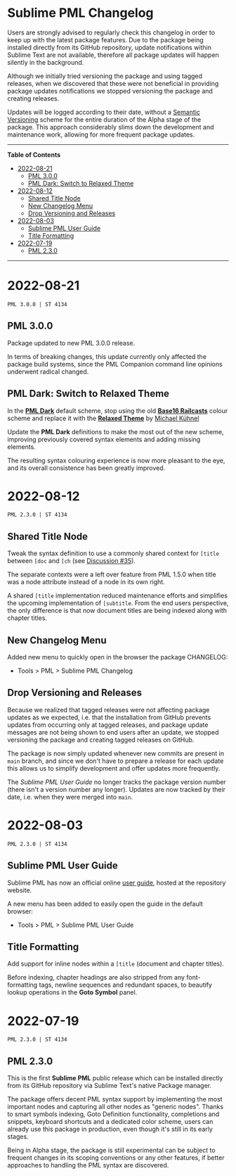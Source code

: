 # Sublime PML Changelog

Users are strongly advised to regularly check this changelog in order to keep up with the latest package features.
Due to the package being installed directly from its GitHub repository, update notifications within Sublime Text are not available, therefore all package updates will happen silently in the background.

Although we initially tried versioning the package and using tagged releases, when we discovered that these were not beneficial in providing package updates notifications we stopped versioning the package and creating releases.

Updates will be logged according to their date, without a [Semantic Versioning] scheme for the entire duration of the Alpha stage of the package.
This approach considerably slims down the development and maintenance work, allowing for more frequent package updates.

-----

**Table of Contents**

<!-- MarkdownTOC autolink="true" bracket="round" autoanchor="false" lowercase="only_ascii" uri_encoding="true" levels="1,2,3" -->

- [2022-08-21](#2022-08-21)
    - [PML 3.0.0](#pml-300)
    - [PML Dark: Switch to Relaxed Theme](#pml-dark-switch-to-relaxed-theme)
- [2022-08-12](#2022-08-12)
    - [Shared Title Node](#shared-title-node)
    - [New Changelog Menu](#new-changelog-menu)
    - [Drop Versioning and Releases](#drop-versioning-and-releases)
- [2022-08-03](#2022-08-03)
    - [Sublime PML User Guide](#sublime-pml-user-guide)
    - [Title Formatting](#title-formatting)
- [2022-07-19](#2022-07-19)
    - [PML 2.3.0](#pml-230)

<!-- /MarkdownTOC -->

-----

# 2022-08-21

    PML 3.0.0 | ST 4134

## PML 3.0.0

Package updated to new PML 3.0.0 release.

In terms of breaking changes, this update currently only affected the package build systems, since the PML Companion command line opinions underwent radical changed.

## PML Dark: Switch to Relaxed Theme

In the **[PML Dark]** default scheme, stop using the old **[Base16 Railcasts]** colour scheme and replace it with the **[Relaxed Theme]** by [Michael Kühnel]

Update the **PML Dark** definitions to make the most out of the new scheme, improving previously covered syntax elements and adding missing elements.

The resulting syntax colouring experience is now more pleasant to the eye, and its overall consistence has been greatly improved.

<!---------------------------------------------------------------------------->

# 2022-08-12

    PML 2.3.0 | ST 4134

## Shared Title Node

Tweak the syntax definition to use a commonly shared context for `[title` between `[doc` and `[ch` (see [Discussion #35][#35]).

The separate contexts were a left over feature from PML 1.5.0 when title was a node attribute instead of a node in its own right.

A shared `[title` implementation reduced maintenance efforts and simplifies the upcoming implementation of `[subtitle`.
From the end users perspective, the only difference is that now document titles are being indexed along with chapter titles.

## New Changelog Menu

Added new menu to quickly open in the browser the package CHANGELOG:

- Tools > PML > Sublime PML Changelog

## Drop Versioning and Releases

Because we realized that tagged releases were not affecting package updates as we expected, i.e. that the installation from GitHub prevents updates from occurring only at tagged releases, and package update messages are not being shown to end users after an update, we stopped versioning the package and creating tagged releases on GitHub.

The package is now simply updated whenever new commits are present in `main` branch, and since we don't have to prepare a release for each update this allows us to simplify development and offer updates more frequently.

The _Sublime PML User Guide_ no longer tracks the package version number (there isn't a version number any longer). Updates are now tracked by their date, i.e. when they were merged into `main`.

<!---------------------------------------------------------------------------->

# 2022-08-03

    PML 2.3.0 | ST 4134

## Sublime PML User Guide

Sublime PML has now an official online [user guide], hosted at the repository website.

A new menu has been added to easily open the guide in the default browser:

- Tools > PML > Sublime PML User Guide


## Title Formatting

Add support for inline nodes within a `[title` (document and chapter titles).

Before indexing, chapter headings are also stripped from any font-formatting tags, newline sequences and redundant spaces, to beautify lookup operations in the **Goto Symbol** panel.

<!---------------------------------------------------------------------------->

# 2022-07-19

    PML 2.3.0 | ST 4134

## PML 2.3.0

This is the first **Sublime PML** public release which can be installed directly from its GitHub repository via Sublime Text's native Package manager.

The package offers decent PML syntax support by implementing the most important nodes and capturing all other nodes as "generic nodes". Thanks to smart symbols indexing, Goto Definition functionality, completions and snippets, keyboard shortcuts and a dedicated color scheme, users can already use this package in production, even though it's still in its early stages.

Being in Alpha stage, the package is still experimental can be subject to frequent changes in its scoping conventions or any other features, if better approaches to handling the PML syntax are discovered.

<!-----------------------------------------------------------------------------
                               REFERENCE LINKS
------------------------------------------------------------------------------>

[Semantic Versioning]: https://semver.org "Semantic Versioning 2.0.0 website"

[user guide]: https://tajmone.github.io/Sublime-PML "View Sublime PML User Guide"

<!-- colour schemes -->

[PML Dark]: ./schemes/PML%20Dark.sublime-color-scheme "View PML Dark colour scheme source file"

[Base16 Railcasts]: https://htmlpreview.github.io/?https://github.com/chriskempson/base16-html-previews/blob/master/previews/base16-railscasts.html "Live HTML Preview of the Base16 Railcasts color scheme"
[Relaxed Theme]: https://github.com/Relaxed-Theme/about "Visit the Relaxed Theme info repository"

<!-- Issues and Discussions -->

[#35]: https://github.com/tajmone/Sublime-PML/discussions/35 "Discussion #35 — Doc vs Chapter Titles"

<!-- people -->

[Michael Kühnel]: https://github.com/mischah "View Michael Kühnel's GitHub profile"

<!-- EOF -->
